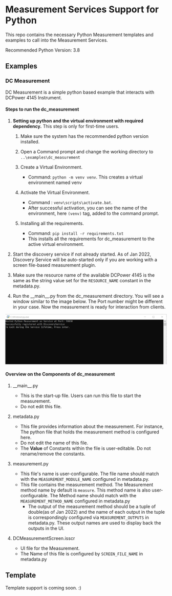 # Measurement Services Support for Python

This repo contains the necessary Python Measurement templates and examples to call into the Measurement Services.

Recommended Python Version: 3.8

## Examples

### DC Measurement

DC Measurement is a simple python based example that interacts with DCPower 4145 Instrument.

#### Steps to run the dc_measurement

1. **Setting up python and the virtual environment with required dependency.** This step is only for first-time users.

    1. Make sure the system has the recommended python version installed.

    2. Open a Command prompt and change the working directory to `..\examples\dc_measurement`

    3. Create a Virtual Environment.
        - Command: `python -m venv venv`. This creates a virtual environment named venv

    4. Activate the Virtual Environment.
        - Command : `venv\scripts\activate.bat`.
        - After successful activation, you can see the name of the environment, here `(venv)` tag, added to the command prompt.

    5. Installing all the requirements.
        - Command: `pip install -r requirements.txt`
        - This installs all the requirements for dc_measurement to the active virtual environment.
2. Start the discovery service if not already started. As of Jan 2022, Discovery Service will be auto-started only if you are working with a screen file-based measurement plugin.

3. Make sure the resource name of the available DCPower 4145 is the same as the string value set for the `RESOURCE_NAME` constant in the metadata.py.

4. Run the \_\_main\_\_.py from the dc_measurement directory. You will see a window similar to the image below. The Port number might be different in your case. Now the measurement is ready for interaction from clients.

![Startup Successful](img/dc_measurement_startup.png)

#### Overview on the Components of dc_measurement

1. \_\_main\_\_.py
    - This is the start-up file. Users can run this file to start the measurement.
    - Do not edit this file.

2. metadata.py
    - This file provides information about the measurement. For instance, The python file that holds the measurement method is configured here.
    - Do not edit the name of this file.
    - The **Value** of Constants within the file is user-editable. Do not rename/remove the constants.

3. measurement.py
    - This file's name is user-configurable. The file name should match with the `MEASUREMENT_MODULE_NAME` configured in metadata.py.
    - This file contains the measurement method. The Measurement method name by default is `measure`. This method name is also user-configurable. The Method name should match with the `MEASUREMENT_METHOD_NAME` configured in metadata.py
        - The output of the measurement method should be a tuple of double(as of Jan 2022) and the name of each output in the tuple is correspondingly configured via `MEASUREMENT_OUTPUTS` in metadata.py. These output names are used to display back the outputs in the UI.

4. DCMeasurementScreen.isscr
    - UI file for the Measurement.
    - The Name of this file is configured by `SCREEN_FILE_NAME` in metadata.py

## Template

Template support is coming soon. :)
